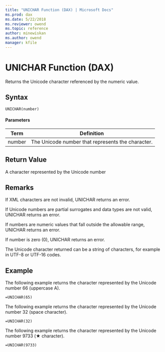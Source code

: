 ```yaml
---
title: "UNICHAR Function (DAX) | Microsoft Docs"
ms.prod: dax
ms.date: 5/22/2018
ms.reviewer: owend
ms.topic: reference
author: minewiskan
ms.author: owend
manager: kfile
---
```

# UNICHAR Function (DAX)

Returns the Unicode character referenced by the numeric value.
  
## Syntax  
  
```dax
UNICHAR(number)  
```
  
#### Parameters  
  
|Term|Definition|  
|--------|--------------|  
|number|The Unicode number that represents the character.|  
  
## Return Value  
A character represented by the Unicode number 
  
## Remarks  

If XML characters are not invalid, UNICHAR returns an error.

If Unicode numbers are partial surrogates and data types are not valid, UNICHAR returns an error.

If numbers are numeric values that fall outside the allowable range, UNICHAR returns an error.

If number is zero (0), UNICHAR returns an error.

The Unicode character returned can be a string of characters, for example in UTF-8 or UTF-16 codes.
  
## Example  

The following example returns the character represented by the Unicode number 66 (uppercase A).  
```dax
=UNICHAR(65)
```

The following example returns the character represented by the Unicode number 32 (space character).
```dax
=UNICHAR(32)
```

The following example returns the character represented by the Unicode number 9733 (&#9733; character).
```dax
=UNICHAR(9733)
```

  
